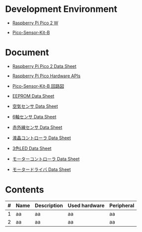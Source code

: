 # Development Environment
* [Raspberry Pi Pico 2 W](https://www.raspberrypi.com/products/raspberry-pi-pico-2/?variant=pico-2-w)

* [Pico-Sensor-Kit-B](https://www.waveshare.com/wiki/Pico-Sensor-Kit-B)

# Document
* [Raspberry Pi Pico 2 Data Sheet](https://akizukidenshi.com/goodsaffix/rp2350-datasheet.pdf)

* [Raspberry Pi Pico Hardware APIs](https://www.raspberrypi.com/documentation/pico-sdk/hardware.html)

* [Pico-Sensor-Kit-B 回路図](https://files.waveshare.com/upload/4/4a/Pico-Sensor-Kit_V1.1.pdf)

* [EEPROM Data Sheet](https://files.waveshare.com/upload/5/54/AT24C04B-08B.PDF)

* [空気センサ Data Sheet](https://files.waveshare.com/upload/8/89/SGP40_Datasheet.pdf)

* [6軸センサ Data Sheet](https://files.waveshare.com/upload/5/5f/QMI8658A_Datasheet_Rev_A.pdf)

* [赤外線センサ Data Sheet](https://files.waveshare.com/upload/c/c0/IRM-H638T-TR2.pdf)

* [液晶コントローラ Data Sheet](https://files.waveshare.com/upload/a/ac/SSD1327-datasheet.pdf)

* [3色LED Data Sheet](https://cdn-shop.adafruit.com/datasheets/WS2812B.pdf)

* [モーターコントローラ Data Sheet](https://files.waveshare.com/upload/6/68/PCA96_datasheet.pdf)

* [モータードライバ Data Sheet](https://files.waveshare.com/upload/6/62/TB6612FNG_datasheet_en.pdf)

# Contents
| # | Name | Description | Used hardware | Peripheral | 
| - | - | - | - | - |
| 1 | aa | aa | aa | aa |
| 2 | aa | aa | aa | aa |


